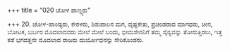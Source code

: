 +++
title = "020 ಚೋಳ ಪಾಣ್ಡ್ಯರು"

+++
20. ಚೋಳ-ಪಾಂಡ್ಯರು, ಕೇರಳರು, ಶಿಶುಪಾಲನ ಮಗ, ದೃಷ್ಟಕೇತು, ಪ್ರಚಂಡರಾದ ಮಾಗಧರು, ಚೀನ, ಬೋಟಕ, ಬರ್ಬರ ಮೊದಲಾದವರು ಮೇಲೆ ಮೇಲೆ ಬಂದು, ಭೀಮಸೇನನಿಗೆ ತಮ್ಮ ಸೈನ್ಯವನ್ನು ತೋರುತ್ತಿರಲು, ಇತ್ತ ಕಡೆ ಭಗದತ್ತನೇ ಮೊದಲಾದ ರಾಜರು ದುರ್ಯೋಧನನ್ನು ಸೇರಿಕೊಂಡರು.